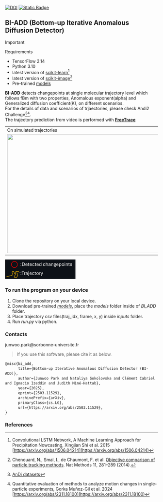 [![DOI](https://zenodo.org/badge/DOI/10.5281/zenodo.13334951.svg)](https://doi.org/10.5281/zenodo.13334951)
[![Static Badge](https://img.shields.io/badge/BI_ADD-a?style=flat&label=arXiv&color=%23B31B1B&link=https%3A%2F%2Farxiv.org%2Fabs%2F2503.11529)](https://arxiv.org/abs/2503.11529)
## BI-ADD (Bottom-up Iterative Anomalous Diffusion Detector)

> [!IMPORTANT]  
> Requirements </br>
> - TensorFlow 2.14
> - Python 3.10
> - latest version of [scikit-learn](https://scikit-learn.org/stable/)[^3]
> - latest version of [scikit-image](https://scikit-image.org/docs/stable/user_guide/install.html)[^4]
> - Pre-trained [models](https://github.com/JunwooParkSaribu/BI_ADD/tree/main/models)


<b>BI-ADD</b> detects changepoints at single molecular trajectory level which follows fBm with two properties, Anomalous exponent(alpha) and Generalized diffusion coefficient(K), on different scenarios.</br>
For the details of data and scenarios of trjaectories, please check Andi2 Challenge[^1][^2].</br>
The trajectory prediction from video is performed with <b>[FreeTrace](https://github.com/JunwooParkSaribu/FreeTrace)</b></br>


<table border="0"> 
        <tr> 
            <td>On simulated trajectories</td> 
        </tr>
        <tr> 
            <td><img src="https://github.com/JunwooParkSaribu/BI_ADD/blob/main/tmps/imgs/alpha_test0.gif" width="780" height="390"></td> 
        </tr>
</table>

<img src="https://github.com/JunwooParkSaribu/AnDi2_SU_FIONA/blob/main/tmps/imgs/foot.png" width="232" height="64"></br>


<h3> To run the program on your device </h3>

1. Clone the repository on your local device.</br>
2. Download pre-trained [*models*](https://drive.google.com/file/d/1WF0eW8Co23-mKQiHNH-KHHK_lJiIW-WC/view?usp=sharing), place the *models* folder inside of *BI_ADD* folder.</br>
3. Place trajectory csv files(traj_idx, frame, x, y) inside *inputs* folder.</br>
4. Run *run.py* via python.</br>

<h3> Contacts </h3>
junwoo.park@sorbonne-universite.fr</br>


> If you use this software, please cite it as below. </br>
```
@misc{bi_add,
      title={Bottom-up Iterative Anomalous Diffusion Detector (BI-ADD)}, 
      author={Junwoo Park and Nataliya Sokolovska and Clément Cabriel and Ignacio Izeddin and Judith Miné-Hattab},
      year={2025},
      eprint={2503.11529},
      archivePrefix={arXiv},
      primaryClass={cs.LG},
      url={https://arxiv.org/abs/2503.11529}, 
}
```

<h3> References </h3>

[^1]: [AnDi datasets](https://doi.org/10.5281/zenodo.10259556)
[^2]: Quantitative evaluation of methods to analyze motion changes in single-particle experiments, Gorka Muñoz-Gil et al. 2024 [https://arxiv.org/abs/2311.18100](https://arxiv.org/abs/2311.18100)
[^3]: Convolutional LSTM Network, A Machine Learning Approach for Precipitation Nowcasting, Xingjian Shi et al. 2015 [https://arxiv.org/abs/1506.04214](https://arxiv.org/abs/1506.04214)
[^4]: Chenouard, N., Smal, I., de Chaumont, F. et al. [Objective comparison of particle tracking methods](https://doi.org/10.1038/nmeth.2808). Nat Methods 11, 281–289 (2014).